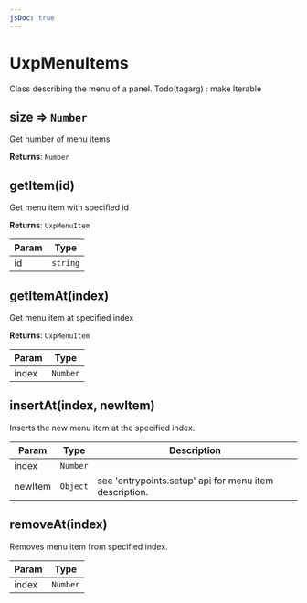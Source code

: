 ```yaml
---
jsDoc: true
---
```


<a name="uxpmenuitems" id="uxpmenuitems"></a>

# UxpMenuItems
Class describing the menu of a panel.
Todo(tagarg) : make Iterable



<JsDocParameters/>

<a name="uxpmenuitems-size" id="uxpmenuitems-size"></a>

## size ⇒ `Number`
Get number of menu items

**Returns**: `Number`  


<a name="uxpmenuitems-getitem" id="uxpmenuitems-getitem"></a>

## getItem(id)
Get menu item with specified id

**Returns**: `UxpMenuItem`  

| Param | Type |
| --- | --- |
| id | `string` | 



<a name="uxpmenuitems-getitemat" id="uxpmenuitems-getitemat"></a>

## getItemAt(index)
Get menu item at specified index

**Returns**: `UxpMenuItem`  

| Param | Type |
| --- | --- |
| index | `Number` | 



<a name="uxpmenuitems-insertat" id="uxpmenuitems-insertat"></a>

## insertAt(index, newItem)
Inserts the new menu item at the specified index.


| Param | Type | Description |
| --- | --- | --- |
| index | `Number` |  |
| newItem | `Object` | see 'entrypoints.setup' api for menu item description. |



<a name="uxpmenuitems-removeat" id="uxpmenuitems-removeat"></a>

## removeAt(index)
Removes menu item from specified index.


| Param | Type |
| --- | --- |
| index | `Number` | 


